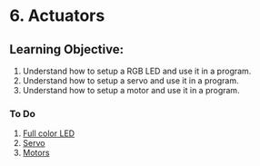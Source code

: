 # 6. Actuators

## Learning Objective: 
1. Understand how to setup a RGB LED and use it in a program. 
1. Understand how to setup a servo and use it in a program. 
1. Understand how to setup a motor and use it in a program. 


### To Do
1. [Full color LED](https://gpiozero.readthedocs.io/en/stable/recipes.html#full-color-led)
1. [Servo](https://gpiozero.readthedocs.io/en/stable/recipes.html#servo)
1. [Motors](https://gpiozero.readthedocs.io/en/stable/recipes.html#motors)
